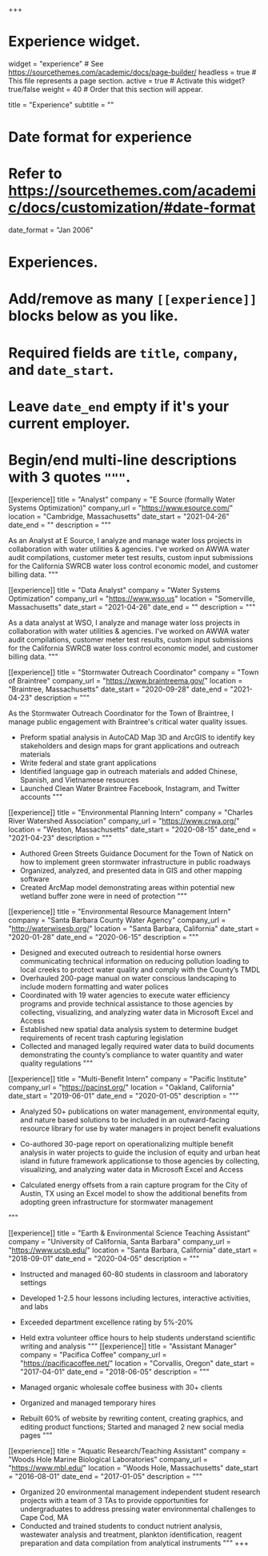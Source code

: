 +++
# Experience widget.
widget = "experience"  # See https://sourcethemes.com/academic/docs/page-builder/
headless = true  # This file represents a page section.
active = true  # Activate this widget? true/false
weight = 40  # Order that this section will appear.

title = "Experience"
subtitle = ""

# Date format for experience
#   Refer to https://sourcethemes.com/academic/docs/customization/#date-format
date_format = "Jan 2006"

# Experiences.
#   Add/remove as many `[[experience]]` blocks below as you like.
#   Required fields are `title`, `company`, and `date_start`.
#   Leave `date_end` empty if it's your current employer.
#   Begin/end multi-line descriptions with 3 quotes `"""`.

[[experience]]
  title = "Analyst"
  company = "E Source (formally Water Systems Optimization)"
  company_url = "https://www.esource.com/"
  location = "Cambridge, Massachusetts"
  date_start = "2021-04-26"
  date_end = ""
  description = """

As an Analyst at E Source, I analyze and manage water loss projects in collaboration with water utilities & agencies. I've worked on AWWA water audit compilations, customer meter test results, custom input submissions for the California SWRCB water loss control economic model, and customer billing data.
  """

[[experience]]
  title = "Data Analyst"
  company = "Water Systems Optimization"
  company_url = "https://www.wso.us"
  location = "Somerville, Massachusetts"
  date_start = "2021-04-26"
  date_end = ""
  description = """

As a data analyst at WSO, I analyze and manage water loss projects in collaboration with water utilities & agencies. I've worked on AWWA water audit compilations, customer meter test results, custom input submissions for the California SWRCB water loss control economic model, and customer billing data.
  """

[[experience]]
  title = "Stormwater Outreach Coordinator"
  company = "Town of Braintree"
  company_url = "https://www.braintreema.gov/"
  location = "Braintree, Massachusetts"
  date_start = "2020-09-28"
  date_end = "2021-04-23"
  description = """

As the Stormwater Outreach Coordinator for the Town of Braintree, I manage public engagement with Braintree's critical water quality issues.
 * Preform spatial analysis in AutoCAD Map 3D and ArcGIS to identify key stakeholders and design maps for grant applications and outreach materials
 * Write federal and state grant applications
 * Identified language gap in outreach materials and added Chinese, Spanish, and Vietnamese resources
 * Launched Clean Water Braintree Facebook, Instagram, and Twitter accounts
  """

[[experience]]
  title = "Environmental Planning Intern"
  company = "Charles River Watershed Association"
  company_url = "https://www.crwa.org/"
  location = "Weston, Massachusetts"
  date_start = "2020-08-15"
  date_end = "2021-04-23"
  description = """
  
  * Authored Green Streets Guidance Document for the Town of Natick on how to implement green stormwater infrastructure in public roadways
 * Organized, analyzed, and presented data in GIS and other mapping software
 * Created ArcMap model demonstrating areas within potential new wetland buffer zone were in need of protection
  """

[[experience]]
  title = "Environmental Resource Management Intern"
  company = "Santa Barbara County Water Agency"
  company_url = "http://waterwisesb.org/"
  location = "Santa Barbara, California"
  date_start = "2020-01-28"
  date_end = "2020-06-15"
  description = """
  
  * Designed and executed outreach to residential horse owners communicating technical information on reducing pollution loading to local creeks to protect water quality and comply with the County’s TMDL
  * Overhauled 200-page manual on water conscious landscaping to include modern formatting and water polices
  * Coordinated with 19 water agencies to execute water efficiency programs and provide technical assistance to those agencies by collecting, visualizing, and analyzing water data in Microsoft Excel and Access
  * Established new spatial data analysis system to determine budget requirements of recent trash capturing legislation
  * Collected and managed legally required water data to build documents demonstrating the county’s compliance to water quantity and water quality regulations
  """

[[experience]]
  title = "Multi-Benefit Intern"
  company = "Pacific Institute"
  company_url = "https://pacinst.org/"
  location = "Oakland, California"
  date_start = "2019-06-01"
  date_end = "2020-01-05"
  description = """
  
  * Analyzed 50+ publications on water management, environmental equity, and nature based solutions to be included in an outward-facing resource library for use by water managers in project benefit evaluations 

  
  * Co-authored 30-page report on operationalizing multiple benefit analysis in water projects to guide the inclusion of equity and urban heat island in future framework applicationse to those agencies by collecting, visualizing, and analyzing water data in Microsoft Excel and Access
  

  * Calculated energy offsets from a rain capture program for the City of Austin, TX using an Excel model to show the additional benefits from adopting green infrastructure for stormwater management
  
   """

  [[experience]]
  title = "Earth & Environmental Science Teaching Assistant"
  company = "University of California, Santa Barbara"
  company_url = "https://www.ucsb.edu/"
  location = "Santa Barbara, California"
  date_start = "2018-09-01"
  date_end = "2020-04-05"
  description = """
  
  * Instructed and managed 60-80 students in classroom and laboratory settings

  * Developed 1-2.5 hour lessons including lectures, interactive activities, and labs 
  
  * Exceeded department excellence rating by 5%-20%

  *  Held extra volunteer office hours to help students understand scientific writing and analysis
  """
  [[experience]]
  title = "Assistant Manager"
  company = "Pacifica Coffee"
  company_url = "https://pacificacoffee.net/"
  location = "Corvallis, Oregon"
  date_start = "2017-04-01"
  date_end = "2018-06-05"
  description = """
  
  * Managed organic wholesale coffee business with 30+ clients
  
  * Organized and managed temporary hires

  *  Rebuilt 60% of website by rewriting content, creating graphics, and editing product functions; Started and managed 2 new social media pages
  """

[[experience]]
  title = "Aquatic Research/Teaching Assistant"
  company = "Woods Hole Marine Biological Laboratories"
  company_url = "https://www.mbl.edu/"
  location = "Woods Hole, Massachusetts"
  date_start = "2016-08-01"
  date_end = "2017-01-05"
  description = """
  
  * Organized 20 environmental management independent student research projects with a team of 3 TAs to provide opportunities for undergraduates to address pressing water environmental challenges to Cape Cod, MA
  *  Conducted and trained students to conduct nutrient analysis, wastewater analysis and treatment,
plankton identification, reagent preparation and data compilation from analytical instruments
  """
+++
